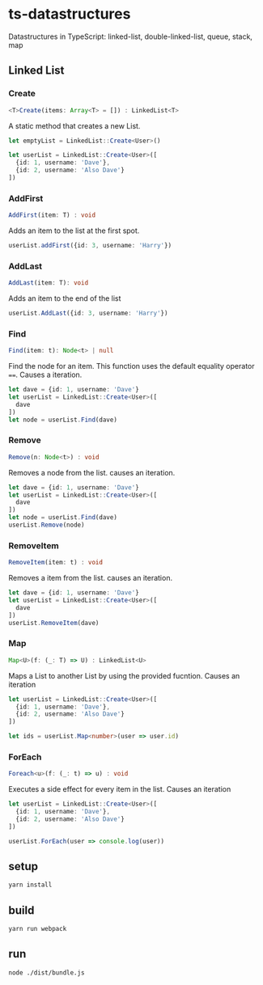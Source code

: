 # ts-datastructures
Datastructures in TypeScript: linked-list, double-linked-list, queue, stack, map

## Linked List

### Create
```ts
<T>Create(items: Array<T> = []) : LinkedList<T>
```
A static method that creates a new List.
```ts
let emptyList = LinkedList::Create<User>()

let userList = LinkedList::Create<User>([
  {id: 1, username: 'Dave'},
  {id: 2, username: 'Also Dave'}
])
```

### AddFirst
```ts
AddFirst(item: T) : void
```
Adds an item to the list at the first spot.
```ts
userList.addFirst({id: 3, username: 'Harry'})
```

### AddLast
```ts
AddLast(item: T): void
```
Adds an item to the end of the list
```ts
userList.AddLast({id: 3, username: 'Harry'})
```

### Find
```ts
Find(item: t): Node<t> | null
```
Find the node for an item. This function uses the default equality operator `==`.
Causes a iteration.
```ts
let dave = {id: 1, username: 'Dave'}
let userList = LinkedList::Create<User>([
  dave
])
let node = userList.Find(dave)
```

### Remove
```ts
Remove(n: Node<t>) : void
```
Removes a node from the list.
causes an iteration.
```ts
let dave = {id: 1, username: 'Dave'}
let userList = LinkedList::Create<User>([
  dave
])
let node = userList.Find(dave)
userList.Remove(node)
```

### RemoveItem
```ts
RemoveItem(item: t) : void
```
Removes a item from the list.
causes an iteration.
```ts
let dave = {id: 1, username: 'Dave'}
let userList = LinkedList::Create<User>([
  dave
])
userList.RemoveItem(dave)
```

### Map
```ts
Map<U>(f: (_: T) => U) : LinkedList<U>
```
Maps a List to another List by using the provided fucntion.
Causes an iteration

```ts
let userList = LinkedList::Create<User>([
  {id: 1, username: 'Dave'},
  {id: 2, username: 'Also Dave'}
])

let ids = userList.Map<number>(user => user.id)
```

### ForEach
```ts
Foreach<u>(f: (_: t) => u) : void
```
Executes a side effect for every item in the list.
Causes an iteration

```ts
let userList = LinkedList::Create<User>([
  {id: 1, username: 'Dave'},
  {id: 2, username: 'Also Dave'}
])

userList.ForEach(user => console.log(user))
```

## setup

```sh
yarn install
```

## build

```sh
yarn run webpack
```

## run

```sh
node ./dist/bundle.js
```
